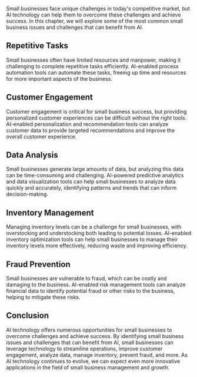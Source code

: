 
Small businesses face unique challenges in today's competitive market, but AI technology can help them to overcome these challenges and achieve success. In this chapter, we will explore some of the most common small business issues and challenges that can benefit from AI.

Repetitive Tasks
----------------

Small businesses often have limited resources and manpower, making it challenging to complete repetitive tasks efficiently. AI-enabled process automation tools can automate these tasks, freeing up time and resources for more important aspects of the business.

Customer Engagement
-------------------

Customer engagement is critical for small business success, but providing personalized customer experiences can be difficult without the right tools. AI-enabled personalization and recommendation tools can analyze customer data to provide targeted recommendations and improve the overall customer experience.

Data Analysis
-------------

Small businesses generate large amounts of data, but analyzing this data can be time-consuming and challenging. AI-powered predictive analytics and data visualization tools can help small businesses to analyze data quickly and accurately, identifying patterns and trends that can inform decision-making.

Inventory Management
--------------------

Managing inventory levels can be a challenge for small businesses, with overstocking and understocking both leading to potential losses. AI-enabled inventory optimization tools can help small businesses to manage their inventory levels more effectively, reducing waste and improving efficiency.

Fraud Prevention
----------------

Small businesses are vulnerable to fraud, which can be costly and damaging to the business. AI-enabled risk management tools can analyze financial data to identify potential fraud or other risks to the business, helping to mitigate these risks.

Conclusion
----------

AI technology offers numerous opportunities for small businesses to overcome challenges and achieve success. By identifying small business issues and challenges that can benefit from AI, small businesses can leverage technology to streamline operations, improve customer engagement, analyze data, manage inventory, prevent fraud, and more. As AI technology continues to evolve, we can expect even more innovative applications in the field of small business management and growth.
